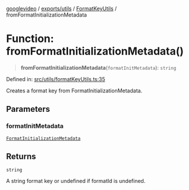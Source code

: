 [googlevideo](../../../../../README.md) / [exports/utils](../../../README.md) / [FormatKeyUtils](../README.md) / fromFormatInitializationMetadata

# Function: fromFormatInitializationMetadata()

> **fromFormatInitializationMetadata**(`formatInitMetadata`): `string`

Defined in: [src/utils/formatKeyUtils.ts:35](https://github.com/LuanRT/googlevideo/blob/cc730b4dbadc5ae882d6aa28d716e442943577fa/src/utils/formatKeyUtils.ts#L35)

Creates a format key from FormatInitializationMetadata.

## Parameters

### formatInitMetadata

[`FormatInitializationMetadata`](../../../../protos/interfaces/FormatInitializationMetadata.md)

## Returns

`string`

A string format key or undefined if formatId is undefined.
